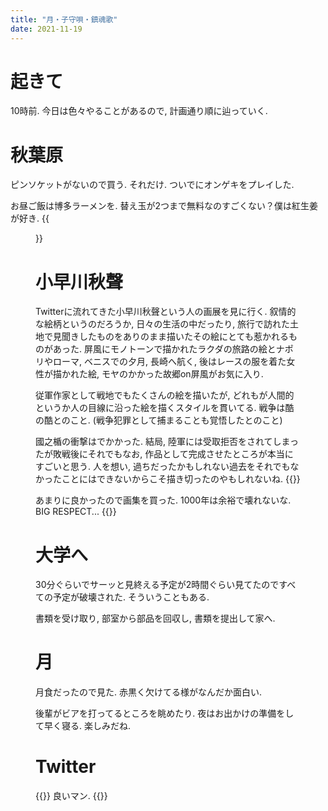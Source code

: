 ```yaml
---
title: "月・子守唄・鎮魂歌"
date: 2021-11-19
---
```


# 起きて
10時前. 今日は色々やることがあるので, 計画通り順に辿っていく.

# 秋葉原
ピンソケットがないので買う. それだけ. ついでにオンゲキをプレイした.

お昼ご飯は博多ラーメンを. 替え玉が2つまで無料なのすごくない？僕は紅生姜が好き.
{{<figure src="/media/2021-11-19-ramen.jpeg" alt="ramen">}}

# 小早川秋聲
Twitterに流れてきた小早川秋聲という人の画展を見に行く. 叙情的な絵柄というのだろうか, 日々の生活の中だったり, 旅行で訪れた土地で見聞きしたものをありのまま描いたその絵にとても惹かれるものがあった.
屏風にモノトーンで描かれたラクダの旅路の絵とナポリやローマ, ベニスでの夕月, 長崎へ航く, 後はレースの服を着た女性が描かれた絵, モヤのかかった故郷on屏風がお気に入り.

従軍作家として戦地でもたくさんの絵を描いたが, どれもが人間的というか人の目線に沿った絵を描くスタイルを貫いてる. 戦争は酷の酷とのこと. (戦争犯罪として捕まることも覚悟したとのこと)

國之楯の衝撃はでかかった. 結局, 陸軍には受取拒否をされてしまったが敗戦後にそれでもなお, 作品として完成させたところが本当にすごいと思う. 人を想い, 過ちだったかもしれない過去をそれでもなかったことにはできないからこそ描き切ったのやもしれないね.
{{<tweet user="dango_bot" id="1461576674076618752">}}

あまりに良かったので画集を買った. 1000年は余裕で壊れないな. BIG RESPECT...
{{<tweet user="dango_bot" id="1462802777059434496">}}
# 大学へ
30分ぐらいでサーッと見終える予定が2時間ぐらい見てたのですべての予定が破壊された. そういうこともある.

書類を受け取り, 部室から部品を回収し, 書類を提出して家へ.

# 月
月食だったので見た. 赤黒く欠けてる様がなんだか面白い.

後輩がビアを打ってるところを眺めたり. 夜はお出かけの準備をして早く寝る. 楽しみだね.
# Twitter
{{<tweet user="dango_bot" id="1461649059236569097">}}
良いマン.
{{<tweet user="dango_bot" id="1461678763109122048">}}